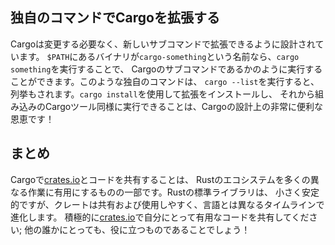 <!-- ## Extending Cargo with Custom Commands -->

## 独自のコマンドでCargoを拡張する

<!-- Cargo is designed so you can extend it with new subcommands without having to -->
<!-- modify Cargo. If a binary in your `$PATH` is named `cargo-something`, you can -->
<!-- run it as if it was a Cargo subcommand by running `cargo something`. Custom -->
<!-- commands like this are also listed when you run `cargo --list`. Being able to -->
<!-- use `cargo install` to install extensions and then run them just like the -->
<!-- built-in Cargo tools is a super convenient benefit of Cargo’s design! -->

Cargoは変更する必要なく、新しいサブコマンドで拡張できるように設計されています。
`$PATH`にあるバイナリが`cargo-something`という名前なら、`cargo something`を実行することで、
Cargoのサブコマンドであるかのように実行することができます。このような独自のコマンドは、
`cargo --list`を実行すると、列挙もされます。`cargo install`を使用して拡張をインストールし、
それから組み込みのCargoツール同様に実行できることは、Cargoの設計上の非常に便利な恩恵です！

<!-- ## Summary -->

## まとめ

<!-- Sharing code with Cargo and [crates.io](https://crates.io) is -->
<!-- part of what makes the Rust ecosystem useful for many different tasks. Rust’s -->
<!-- standard library is small and stable, but crates are easy to share, use, and -->
<!-- improve on a timeline different from that of the language. Don’t be shy about -->
<!-- sharing code that’s useful to you on [crates.io](https://crates.io); -->
<!-- it’s likely that it will be useful to someone else as well! -->

Cargoで[crates.io](https://crates.io)とコードを共有することは、
Rustのエコシステムを多くの異なる作業に有用にするものの一部です。Rustの標準ライブラリは、
小さく安定的ですが、クレートは共有および使用しやすく、言語とは異なるタイムラインで進化します。
積極的に[crates.io](https://crates.io)で自分にとって有用なコードを共有してください;
他の誰かにとっても、役に立つものであることでしょう！
